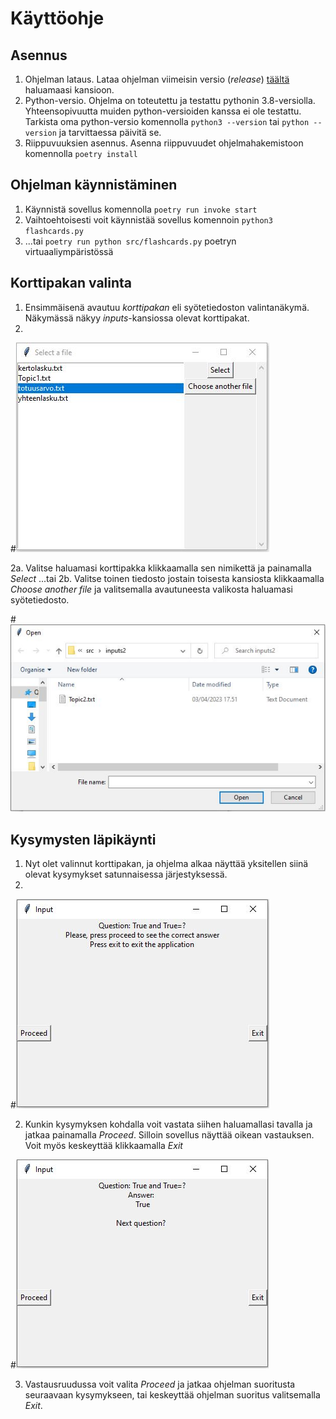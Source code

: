 # Käyttöohje
## Asennus 
1. Ohjelman lataus. Lataa ohjelman viimeisin versio (_release_) [täältä](https://github.com/platipus82/ot-harjoitustyo/releases/tag/viikko8plus) haluamaasi kansioon.
2. Python-versio. Ohjelma on toteutettu ja testattu pythonin 3.8-versiolla. Yhteensopivuutta muiden python-versioiden kanssa ei ole testattu. Tarkista oma python-versio komennolla `python3 --version` tai `python --version` ja tarvittaessa päivitä se.
3. Riippuvuuksien asennus. Asenna riippuvuudet ohjelmahakemistoon komennolla `poetry install`

## Ohjelman käynnistäminen
1. Käynnistä sovellus komennolla `poetry run invoke start`
2. Vaihtoehtoisesti voit käynnistää sovellus komennoin `python3 flashcards.py`
3. ...tai `poetry run python src/flashcards.py` poetryn virtuaaliympäristössä

## Korttipakan valinta
1. Ensimmäisenä avautuu _korttipakan_ eli syötetiedoston valintanäkymä. Näkymässä näkyy _inputs_-kansiossa olevat korttipakat.
2. 
#![](./kuvat/nakyma1.JPG)

2a. Valitse haluamasi korttipakka klikkaamalla sen nimikettä ja painamalla _Select_
...tai 
2b. Valitse toinen tiedosto jostain toisesta kansiosta klikkaamalla _Choose another file_ ja valitsemalla avautuneesta valikosta haluamasi syötetiedosto.

#![](./kuvat/nakyma2.JPG)

## Kysymysten läpikäynti
1. Nyt olet valinnut korttipakan, ja ohjelma alkaa näyttää yksitellen siinä olevat kysymykset satunnaisessa järjestyksessä. 
2. 
#![](./kuvat/nakyma3.JPG)

2. Kunkin kysymyksen kohdalla voit vastata siihen haluamallasi tavalla ja jatkaa painamalla _Proceed_. Silloin sovellus näyttää oikean vastauksen. Voit myös keskeyttää klikkaamalla _Exit_

#![](./kuvat/nakyma4_vastaus.JPG) 

3. Vastausruudussa voit valita _Proceed_ ja jatkaa ohjelman suoritusta seuraavaan kysymykseen, tai keskeyttää ohjelman suoritus valitsemalla _Exit_.
